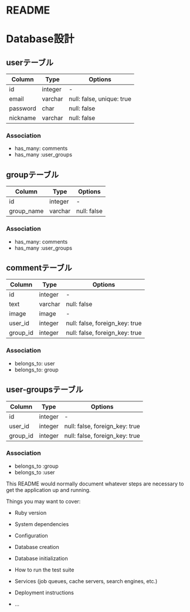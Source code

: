 # README

# Database設計

## userテーブル

|Column|Type|Options|
|------|----|-------|
|id|integer|-|
|email|varchar|null: false, unique: true|
|password|char|null: false|
|nickname|varchar|null: false|

### Association
- has_many: comments
- has_many :user_groups

## groupテーブル

|Column|Type|Options|
|------|----|-------|
|id|integer|-|
|group_name|varchar|null: false|

### Association
- has_many: comments
- has_many :user_groups

## commentテーブル

|Column|Type|Options|
|------|----|-------|
|id|integer|-|
|text|varchar|null: false|
|image|image|-|
|user_id|integer|null: false, foreign_key: true|
|group_id|integer|null: false, foreign_key: true|

### Association
- belongs_to: user
- belongs_to: group

## user-groupsテーブル

|Column|Type|Options|
|------|----|-------|
|id|integer|-|
|user_id|integer|null: false, foreign_key: true|
|group_id|integer|null: false, foreign_key: true|

### Association
- belongs_to :group
- belongs_to :user

This README would normally document whatever steps are necessary to get the
application up and running.

Things you may want to cover:

* Ruby version

* System dependencies

* Configuration

* Database creation

* Database initialization

* How to run the test suite

* Services (job queues, cache servers, search engines, etc.)

* Deployment instructions

* ...
